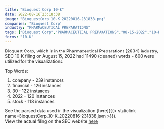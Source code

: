 ```yaml
---
title: "Bioquest Corp 10-K"
date: 2022-08-16T23:18:38
image: "BioquestCorp_10-K_20220816-231838.png"
companies: "Bioquest Corp"
industry: "PHARMACEUTICAL PREPARATIONS"
tags: ["Bioquest Corp","PHARMACEUTICAL PREPARATIONS","08-15-2022","10-K"]
forms: "10-K"
---
```

Bioquest Corp, which is in the Pharmaceutical Preparations [2834] industry, SEC 10-K filing on August 15, 2022 had 11490 (cleaned) words - 600 were utilized for the visualizations.

Top Words:
1. company - 239 instances
2. financial - 126 instances
3. 30 - 122 instances
4. 2022 - 120 instances
5. stock - 118 instances


See the parsed data used in the visualization [here]({{< staticlink name=BioquestCorp_10-K_20220816-231838.json >}}).  
View the actual filing on the SEC website [here](https://www.sec.gov/Archives/edgar/data/1568628/0001493152-22-022442.txt)